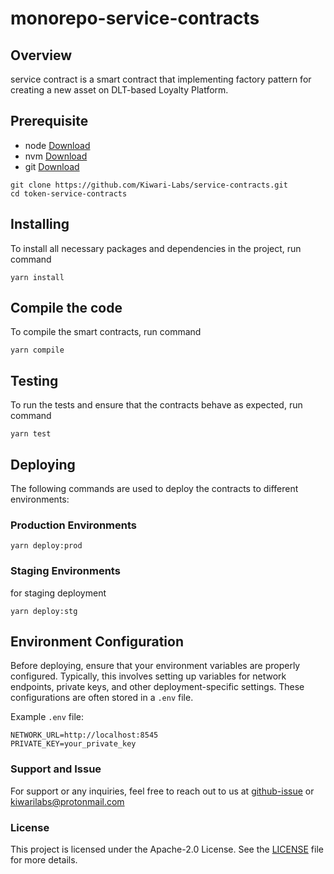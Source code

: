 # monorepo-service-contracts

## Overview

service contract is a smart contract that implementing factory pattern for creating a new asset on DLT-based Loyalty Platform.

## Prerequisite

- node [Download](https://nodejs.org/en/)
- nvm [Download](https://github.com/nvm-sh/nvm#installing-and-updating)
- git [Download](https://git-scm.com/)

```shell
git clone https://github.com/Kiwari-Labs/service-contracts.git
cd token-service-contracts
```

## Installing

To install all necessary packages and dependencies in the project, run command

```
yarn install
```

## Compile the code

To compile the smart contracts, run command

```
yarn compile
```

## Testing

To run the tests and ensure that the contracts behave as expected, run command

```
yarn test
```

## Deploying

The following commands are used to deploy the contracts to different environments:

### Production Environments

```
yarn deploy:prod
```

### Staging Environments

for staging deployment

```
yarn deploy:stg
```

## Environment Configuration

Before deploying, ensure that your environment variables are properly configured. Typically, this involves setting up variables for network endpoints, private keys, and other deployment-specific settings. These configurations are often stored in a `.env` file.

Example `.env` file:

```
NETWORK_URL=http://localhost:8545
PRIVATE_KEY=your_private_key
```

### Support and Issue

For support or any inquiries, feel free to reach out to us at [github-issue](https://github.com/Kiwari-Labs/token-service-contracts/issues) or kiwarilabs@protonmail.com

### License

This project is licensed under the Apache-2.0 License. See the [LICENSE](LICENSE) file for more details.
